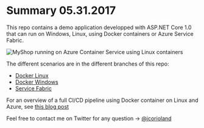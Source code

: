 # Summary 05.31.2017

This repo contains a demo application developped with ASP.NET Core 1.0 that can run on Windows, Linux, using Docker containers or Azure Service Fabric.

![MyShop running on Azure Container Service using Linux containers](https://github.com/jcorioland/MyShop/blob/master/image737.png)

The different scenarios are in the different branches of this repo:

- [Docker Linux](https://github.com/jcorioland/CloudArchi-Samples/tree/docker-linux)
- [Docker Windows](https://github.com/jcorioland/CloudArchi-Samples/tree/docker-windows)
- [Service Fabric](https://github.com/jcorioland/CloudArchi-Samples/tree/service-fabric)


For an overview of a full CI/CD pipeline using Docker container on Linux and Azure, see [this blog post](https://blogs.msdn.microsoft.com/jcorioland/2016/11/29/full-ci-cd-pipeline-to-deploy-multi-containers-application-on-azure-container-service-docker-swarm-using-visual-studio-team-services/)

Feel free to contact me on Twitter for any question -> [@jcorioland](https://twitter.com/jcorioland)
